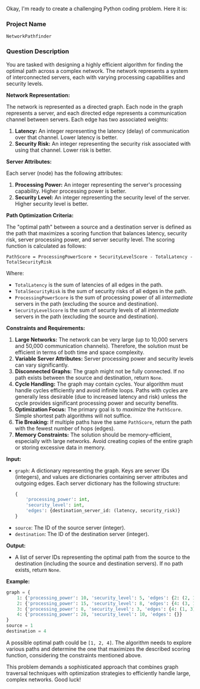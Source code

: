 Okay, I'm ready to create a challenging Python coding problem. Here it is:

### Project Name

`NetworkPathfinder`

### Question Description

You are tasked with designing a highly efficient algorithm for finding the optimal path across a complex network. The network represents a system of interconnected servers, each with varying processing capabilities and security levels.

**Network Representation:**

The network is represented as a directed graph. Each node in the graph represents a server, and each directed edge represents a communication channel between servers. Each edge has two associated weights:

1.  **Latency:** An integer representing the latency (delay) of communication over that channel. Lower latency is better.
2.  **Security Risk:** An integer representing the security risk associated with using that channel. Lower risk is better.

**Server Attributes:**

Each server (node) has the following attributes:

1.  **Processing Power:** An integer representing the server's processing capability. Higher processing power is better.
2.  **Security Level:** An integer representing the security level of the server. Higher security level is better.

**Path Optimization Criteria:**

The "optimal path" between a source and a destination server is defined as the path that maximizes a scoring function that balances latency, security risk, server processing power, and server security level. The scoring function is calculated as follows:

`PathScore = ProcessingPowerScore + SecurityLevelScore - TotalLatency - TotalSecurityRisk`

Where:

*   `TotalLatency` is the sum of latencies of all edges in the path.
*   `TotalSecurityRisk` is the sum of security risks of all edges in the path.
*   `ProcessingPowerScore` is the sum of processing power of all *intermediate* servers in the path (excluding the source and destination).
*   `SecurityLevelScore` is the sum of security levels of all *intermediate* servers in the path (excluding the source and destination).

**Constraints and Requirements:**

1.  **Large Networks:** The network can be very large (up to 10,000 servers and 50,000 communication channels). Therefore, the solution must be efficient in terms of both time and space complexity.
2.  **Variable Server Attributes:** Server processing power and security levels can vary significantly.
3.  **Disconnected Graphs:** The graph might not be fully connected. If no path exists between the source and destination, return `None`.
4.  **Cycle Handling:** The graph may contain cycles. Your algorithm must handle cycles efficiently and avoid infinite loops. Paths with cycles are generally less desirable (due to increased latency and risk) unless the cycle provides significant processing power and security benefits.
5.  **Optimization Focus:** The primary goal is to *maximize* the `PathScore`.  Simple shortest path algorithms will not suffice.
6.  **Tie Breaking:** If multiple paths have the same `PathScore`, return the path with the fewest number of hops (edges).
7. **Memory Constraints:** The solution should be memory-efficient, especially with large networks. Avoid creating copies of the entire graph or storing excessive data in memory.

**Input:**

*   `graph`: A dictionary representing the graph. Keys are server IDs (integers), and values are dictionaries containing server attributes and outgoing edges. Each server dictionary has the following structure:
    ```python
    {
        'processing_power': int,
        'security_level': int,
        'edges': {destination_server_id: (latency, security_risk)}
    }
    ```
*   `source`: The ID of the source server (integer).
*   `destination`: The ID of the destination server (integer).

**Output:**

*   A list of server IDs representing the optimal path from the source to the destination (including the source and destination servers). If no path exists, return `None`.

**Example:**

```python
graph = {
    1: {'processing_power': 10, 'security_level': 5, 'edges': {2: (2, 1), 3: (5, 2)}},
    2: {'processing_power': 15, 'security_level': 8, 'edges': {4: (3, 1)}},
    3: {'processing_power': 8, 'security_level': 3, 'edges': {4: (1, 3)}},
    4: {'processing_power': 20, 'security_level': 10, 'edges': {}}
}
source = 1
destination = 4
```

A possible optimal path could be `[1, 2, 4]`. The algorithm needs to explore various paths and determine the one that maximizes the described scoring function, considering the constraints mentioned above.

This problem demands a sophisticated approach that combines graph traversal techniques with optimization strategies to efficiently handle large, complex networks. Good luck!
